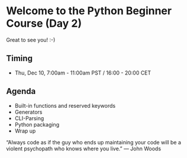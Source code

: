 # Welcome to the Python Beginner Course (Day 2)

Great to see you! :-)

## Timing

- Thu, Dec 10, 7:00am - 11:00am PST / 16:00 - 20:00 CET


## Agenda

  * Built-in functions and reserved keywords
  * Generators
  * CLI-Parsing
  * Python packaging
  * Wrap up

“Always code as if the guy who ends up maintaining your code
 will be a violent psychopath who knows where you live.”
                                                ― John Woods
